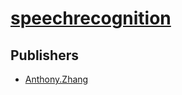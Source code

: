 # [speechrecognition](https://pypi.org/project/speechrecognition)



## Publishers
- [Anthony.Zhang](https://pypi.org/user/Anthony.Zhang)


